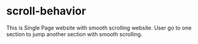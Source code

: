 # scroll-behavior
This is Single Page website with smooth scrolling website. User go to one section to jump another section with smooth scrolling.
